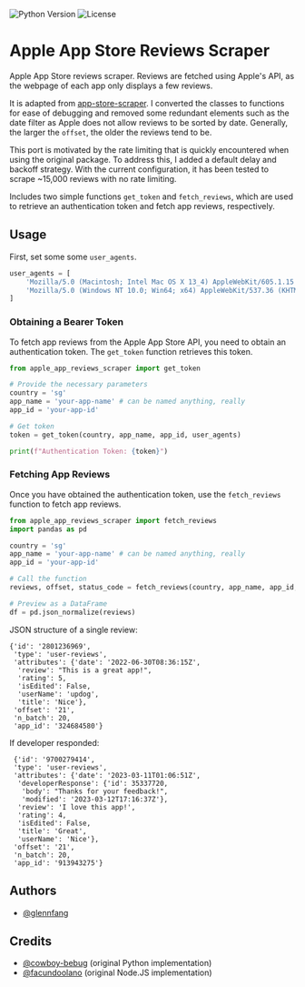 ![Python Version](https://img.shields.io/badge/Python-3.10-brightgreen) ![License](https://img.shields.io/pypi/l/app-store-scraper)

# Apple App Store Reviews Scraper



 Apple App Store reviews scraper. Reviews are fetched using Apple's API, as the webpage of each app only displays a few reviews. 
 
 It is adapted from 
 [app-store-scraper](https://github.com/cowboy-bebug/app-store-scraper). I converted the classes to functions for ease of debugging and removed some redundant elements such as the date filter as Apple does not allow reviews to be sorted by date. Generally, the larger the `offset`, the older the reviews tend to be.

 This port is motivated by the rate limiting that is quickly encountered when using the original package. To address this, I added a default delay and backoff strategy. With the current configuration, it has been tested to scrape ~15,000 reviews with no rate limiting.
 
Includes two simple functions `get_token` and `fetch_reviews`, which are used to retrieve an authentication token and fetch app reviews, respectively.


## Usage

First, set some some `user_agents`.
```python
user_agents = [
    'Mozilla/5.0 (Macintosh; Intel Mac OS X 13_4) AppleWebKit/605.1.15 (KHTML, like Gecko) Version/16.4 Safari/605.1.15',
    'Mozilla/5.0 (Windows NT 10.0; Win64; x64) AppleWebKit/537.36 (KHTML, like Gecko) Chrome/113.0.0.0 Safari/537.36',
]
```

### Obtaining a Bearer Token

To fetch app reviews from the Apple App Store API, you need to obtain an authentication token. The `get_token` function retrieves this token.

```python
from apple_app_reviews_scraper import get_token

# Provide the necessary parameters
country = 'sg'
app_name = 'your-app-name' # can be named anything, really
app_id = 'your-app-id'

# Get token
token = get_token(country, app_name, app_id, user_agents)

print(f"Authentication Token: {token}")
```

### Fetching App Reviews

Once you have obtained the authentication token, use the `fetch_reviews` function to fetch app reviews.

```python
from apple_app_reviews_scraper import fetch_reviews
import pandas as pd

country = 'sg'
app_name = 'your-app-name' # can be named anything, really
app_id = 'your-app-id'

# Call the function
reviews, offset, status_code = fetch_reviews(country, app_name, app_id, user_agents, token)

# Preview as a DataFrame
df = pd.json_normalize(reviews)
```

JSON structure of a single review: 
```
{'id': '2801236969',
 'type': 'user-reviews',
 'attributes': {'date': '2022-06-30T08:36:15Z',
  'review': "This is a great app!",
  'rating': 5,
  'isEdited': False,
  'userName': 'updog',
  'title': 'Nice'},
 'offset': '21',
 'n_batch': 20,
 'app_id': '324684580'}
```
If developer responded:
```
 {'id': '9700279414',
 'type': 'user-reviews',
 'attributes': {'date': '2023-03-11T01:06:51Z',
  'developerResponse': {'id': 35337720,
   'body': "Thanks for your feedback!",
   'modified': '2023-03-12T17:16:37Z'},
  'review': 'I love this app!',
  'rating': 4,
  'isEdited': False,
  'title': 'Great',
  'userName': 'Nice'},
 'offset': '21',
 'n_batch': 20,
 'app_id': '913943275'}
```
## Authors

- [@glennfang](https://www.github.com/glennfang)

## Credits
- [@cowboy-bebug](https://www.github.com/cowboy-bebug/app-store-scraper) (original Python implementation)
- [@facundoolano](https://github.com/facundoolano/app-store-scraper) (original Node.JS implementation)



